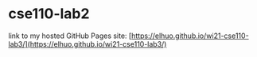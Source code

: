 # cse110-lab2
link to my hosted GitHub Pages site: [https://elhuo.github.io/wi21-cse110-lab3/](https://elhuo.github.io/wi21-cse110-lab3/)
